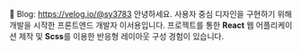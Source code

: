 📒 Blog: https://velog.io/@sy3783
안녕하세요. 사용자 중심 디자인을 구현하기 위해 개발을 시작한 프론트엔드 개발자 이서용입니다.
프로젝트를 통한 **React** 웹 어플리케이션 제작 및  **Scss**를 이용한 반응형 레이아웃 구성 경험이 있습니다.
